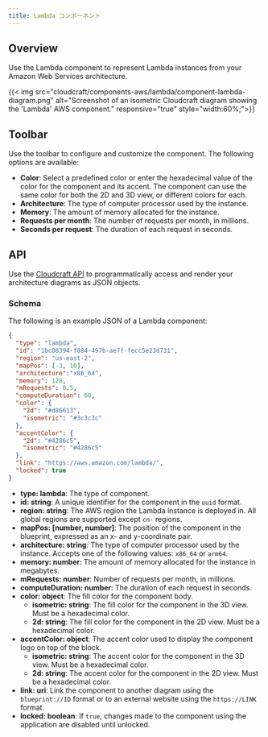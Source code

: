 ```yaml
---
title: Lambda コンポーネント
---
```

## Overview

Use the Lambda component to represent Lambda instances from your Amazon Web Services architecture.

{{< img src="cloudcraft/components-aws/lambda/component-lambda-diagram.png" alt="Screenshot of an isometric Cloudcraft diagram showing the 'Lambda' AWS component." responsive="true" style="width:60%;">}}

## Toolbar

Use the toolbar to configure and customize the component. The following options are available:

- **Color**: Select a predefined color or enter the hexadecimal value of the color for the component and its accent. The component can use the same color for both the 2D and 3D view, or different colors for each.
- **Architecture**: The type of computer processor used by the instance.
- **Memory**: The amount of memory allocated for the instance.
- **Requests per month**: The number of requests per month, in millions.
- **Seconds per request**: The duration of each request in seconds.

## API

Use the [Cloudcraft API][1] to programmatically access and render your architecture diagrams as JSON objects.

### Schema

The following is an example JSON of a Lambda component:

```json
{
  "type": "lambda",
  "id": "1bc08394-f884-497b-ae7f-fecc5e23d731",
  "region": "us-east-2",
  "mapPos": [-3, 10],
  "architecture":"x86_64",
  "memory": 128,
  "mRequests": 0.5,
  "computeDuration": 60,
  "color": {
    "2d": "#d86613",
    "isometric": "#3c3c3c"
  },
  "accentColor": {
    "2d": "#4286c5",
    "isometric": "#4286c5"
  },
  "link": "https://aws.amazon.com/lambda/",
  "locked": true
}
```

- **type: lambda**: The type of component.
- **id: string**: A unique identifier for the component in the `uuid` format.
- **region: string**: The AWS region the Lambda instance is deployed in. All global regions are supported except `cn-` regions.
- **mapPos: [number, number]**: The position of the component in the blueprint, expressed as an x- and y-coordinate pair.
- **architecture: string**: The type of computer processor used by the instance. Accepts one of the following values: `x86_64` or `arm64`.
- **memory: number**: The amount of memory allocated for the instance in megabytes.
- **mRequests: number**: Number of requests per month, in millions.
- **computeDuration: number**: The duration of each request in seconds.
- **color: object**: The fill color for the component body.
  - **isometric: string**: The fill color for the component in the 3D view. Must be a hexadecimal color.
  - **2d: string**: The fill color for the component in the 2D view. Must be a hexadecimal color.
- **accentColor: object**: The accent color used to display the component logo on top of the block.
  - **isometric: string**: The accent color for the component in the 3D view. Must be a hexadecimal color.
  - **2d: string**: The accent color for the component in the 2D view. Must be a hexadecimal color.
- **link: uri**: Link the component to another diagram using the `blueprint://ID` format or to an external website using the `https://LINK` format.
- **locked: boolean**: If `true`, changes made to the component using the application are disabled until unlocked.

[1]: https://developers.cloudcraft.co/